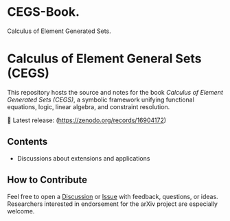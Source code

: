 # CEGS-Book.
Calculus of Element Generated Sets.


# Calculus of Element General Sets (CEGS)

This repository hosts the source and notes for the book *Calculus of Element Generated Sets (CEGS)*, 
a symbolic framework unifying functional equations, logic, linear algebra, and constraint resolution.

📄 Latest release: (https://zenodo.org/records/16904172)

## Contents

- Discussions about extensions and applications

## How to Contribute
Feel free to open a [Discussion](./discussions) or [Issue](./issues) with feedback, questions, or ideas.  
Researchers interested in endorsement for the arXiv project are especially welcome.
